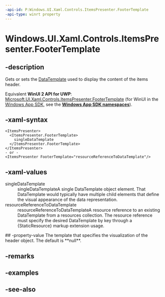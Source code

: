 ```yaml
---
-api-id: P:Windows.UI.Xaml.Controls.ItemsPresenter.FooterTemplate
-api-type: winrt property
---
```


<!-- Property syntax
public Windows.UI.Xaml.DataTemplate FooterTemplate { get;  set; }
-->

# Windows.UI.Xaml.Controls.ItemsPresenter.FooterTemplate

## -description
Gets or sets the [DataTemplate](../windows.ui.xaml/datatemplate.md) used to display the content of the items header.

Equivalent **WinUI 2 API for UWP**: [Microsoft.UI.Xaml.Controls.ItemsPresenter.FooterTemplate](/windows/winui/api/microsoft.ui.xaml.controls.itemspresenter.footertemplate) (for WinUI in the [Windows App SDK](/windows/apps/windows-app-sdk/), see the **[Windows App SDK namespaces](/windows/windows-app-sdk/api/winrt/)**).

## -xaml-syntax
```xaml
<ItemsPresenter>
  <ItemsPresenter.FooterTemplate>
    singleDataTemplate
  </ItemsPresenter.FooterTemplate>
</ItemsPresenter>
- or -
<ItemsPresenter FooterTemplate="resourceReferenceToDataTemplate"/>
```


## -xaml-values
<dl><dt>singleDataTemplate</dt><dd>singleDataTemplateA single DataTemplate object element. That DataTemplate would typically have multiple child elements that define the visual appearance of the data representation.</dd>
<dt>resourceReferenceToDataTemplate</dt><dd>resourceReferenceToDataTemplateA resource reference to an existing DataTemplate from a resources collection. The resource reference must specify the desired DataTemplate by key through a {StaticResource} markup extension usage.</dd>
</dl>
## -property-value
The template that specifies the visualization of the header object. The default is **null**.

## -remarks

## -examples

## -see-also
